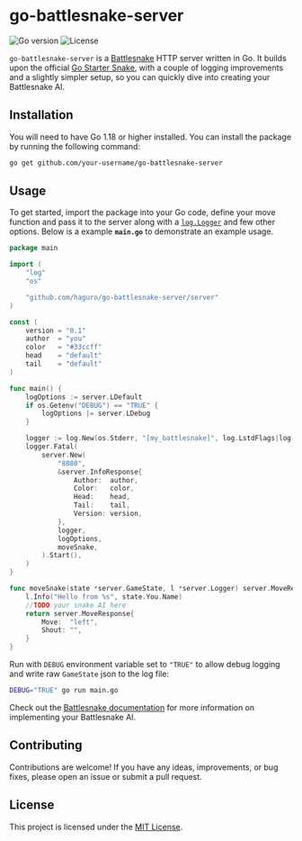 # go-battlesnake-server

![Go version](https://img.shields.io/badge/go-1.18-blue)
![License](https://img.shields.io/github/license/haguro/go-battlesnake-server)

`go-battlesnake-server` is a [Battlesnake](https://play.battlesnake.com) HTTP server written in Go. It builds upon the official [Go Starter Snake](https://github.com/BattlesnakeOfficial/starter-snake-go), with a couple of logging improvements and a slightly simpler setup, so you can quickly dive into creating your Battlesnake AI.

## Installation

You will need to have Go 1.18 or higher installed. You can install the package by running the following command:

```bash
go get github.com/your-username/go-battlesnake-server
```

## Usage

To get started, import the package into your Go code, define your move function and pass it to the server along with a [`log.Logger`](https://pkg.go.dev/log#Logger) and few other options. Below is a example **`main.go`** to demonstrate an example usage.

```go name: main.go
package main

import (
    "log"
    "os"

    "github.com/haguro/go-battlesnake-server/server"
)

const (
    version = "0.1"
    author  = "you"
    color   = "#33ccff"
    head    = "default"
    tail    = "default"
)

func main() {
    logOptions := server.LDefault
    if os.Getenv("DEBUG") == "TRUE" {
        logOptions |= server.LDebug
    }

    logger := log.New(os.Stderr, "[my_battlesnake]", log.LstdFlags|log.Lmicroseconds)
    logger.Fatal(
        server.New(
            "8080",
            &server.InfoResponse{
                Author:  author,
                Color:   color,
                Head:    head,
                Tail:    tail,
                Version: version,
            },
            logger,
            logOptions,
            moveSnake,
        ).Start(),
    )
}

func moveSnake(state *server.GameState, l *server.Logger) server.MoveResponse {
    l.Info("Hello from %s", state.You.Name)
    //TODO your snake AI here
    return server.MoveResponse{
        Move:  "left",
        Shout: "",
    }
}

```

Run with `DEBUG` environment variable set to `"TRUE"` to allow debug logging and write raw `GameState` json to the log file:

```bash
DEBUG="TRUE" go run main.go
```

Check out the [Battlesnake documentation](https://docs.battlesnake.com) for more information on implementing your Battlesnake AI.

## Contributing

Contributions are welcome! If you have any ideas, improvements, or bug fixes, please open an issue or submit a pull request.

## License

This project is licensed under the [MIT License](LICENSE).
